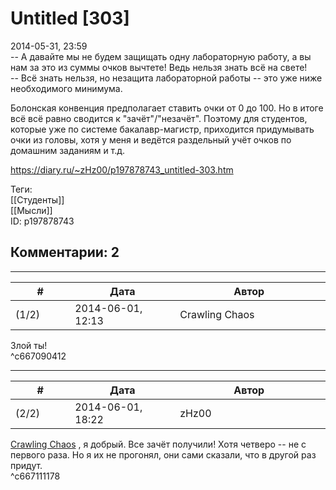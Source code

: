 Untitled [303]
==============

  
2014-05-31, 23:59  
 -- А давайте мы не будем защищать одну лабораторную работу, а вы нам за это из суммы очков вычтете! Ведь нельзя знать всё на свете!   
 -- Всё знать нельзя, но незащита лабораторной работы -- это уже ниже необходимого минимума.   
   
 Болонская конвенция предполагает ставить очки от 0 до 100. Но в итоге всё всё равно сводится к "зачёт"/"незачёт". Поэтому для студентов, которые уже по системе бакалавр-магистр, приходится придумывать очки из головы, хотя у меня и ведётся раздельный учёт очков по домашним заданиям и т.д.   
  
<https://diary.ru/~zHz00/p197878743_untitled-303.htm>  
  
Теги:  
[[Студенты]]  
[[Мысли]]  
ID: p197878743  


Комментарии: 2
--------------

  


---



|         #         |              Дата              |                     Автор                     |           ID           |
| --- | --- | --- | --- |
| (1/2) | 2014-06-01, 12:13 | Crawling Chaos | c667090412 |

  
 Злой ты!   
 ^c667090412

---



|         #         |              Дата              |                     Автор                     |           ID           |
| --- | --- | --- | --- |
| (2/2) | 2014-06-01, 18:22 | zHz00 | c667111178 |

  
  [Crawling Chaos](http://degozaru.diary.ru "de gozaru")  , я добрый. Все зачёт получили! Хотя четверо -- не с первого раза. Но я их не прогонял, они сами сказали, что в другой раз придут.   
 ^c667111178